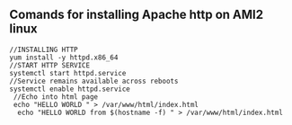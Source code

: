 
## Comands for installing Apache http on AMI2 linux

```
//INSTALLING HTTP 
yum install -y httpd.x86_64
//START HTTP SERVICE
systemctl start httpd.service
//Service remains available across reboots
systemctl enable httpd.service
 //Echo into html page
 echo "HELLO WORLD " > /var/www/html/index.html
  echo "HELLO WORLD from $(hostname -f) " > /var/www/html/index.html

```
